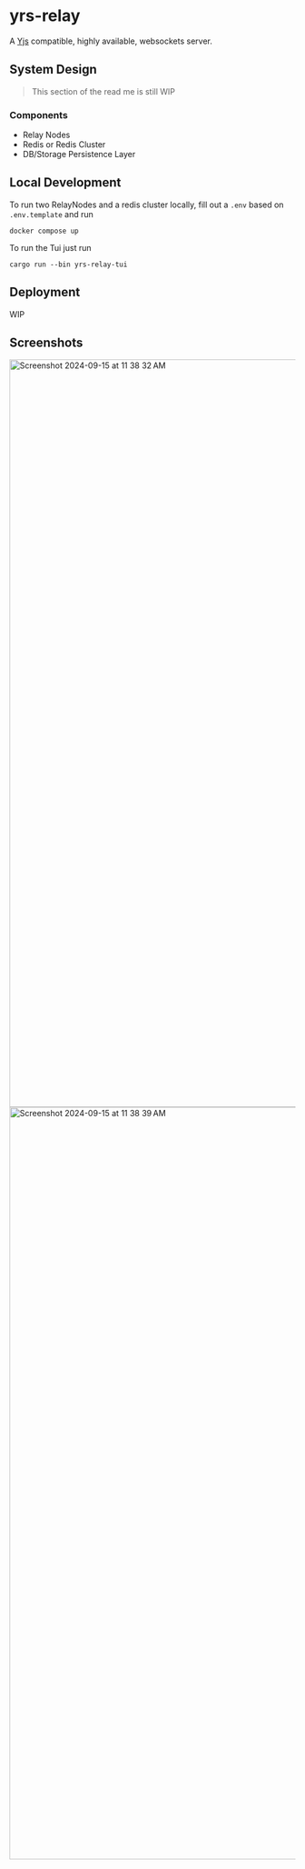# yrs-relay

A [Yjs](https://yjs.dev/) compatible, highly available, websockets server.

## System Design

> This section of the read me is still WIP

### Components

- Relay Nodes
- Redis or Redis Cluster
- DB/Storage Persistence Layer

## Local Development

To run two RelayNodes and a redis cluster locally, fill out a `.env` based on `.env.template` and run

```shell
docker compose up
```

To run the Tui just run

```shell
cargo run --bin yrs-relay-tui
```

## Deployment

WIP

## Screenshots

<img width="1316" alt="Screenshot 2024-09-15 at 11 38 32 AM" src="https://github.com/user-attachments/assets/7dcd2f44-b602-43af-bd6d-057ddeba24bb">
<img width="1324" alt="Screenshot 2024-09-15 at 11 38 39 AM" src="https://github.com/user-attachments/assets/cc40911a-93b2-4dab-84e7-0890bb6f7bf1">
